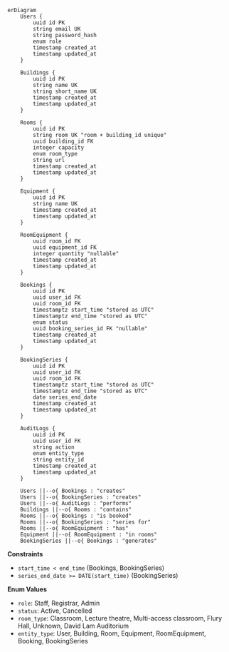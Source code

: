 ```mermaid
erDiagram
    Users {
        uuid id PK
        string email UK
        string password_hash
        enum role
        timestamp created_at
        timestamp updated_at
    }

    Buildings {
        uuid id PK
        string name UK
        string short_name UK
        timestamp created_at
        timestamp updated_at
    }

    Rooms {
        uuid id PK
        string room UK "room + building_id unique"
        uuid building_id FK
        integer capacity
        enum room_type
        string url
        timestamp created_at
        timestamp updated_at
    }

    Equipment {
        uuid id PK
        string name UK
        timestamp created_at
        timestamp updated_at
    }

    RoomEquipment {
        uuid room_id FK
        uuid equipment_id FK
        integer quantity "nullable"
        timestamp created_at
        timestamp updated_at
    }

    Bookings {
        uuid id PK
        uuid user_id FK
        uuid room_id FK
        timestamptz start_time "stored as UTC"
        timestamptz end_time "stored as UTC"
        enum status
        uuid booking_series_id FK "nullable"
        timestamp created_at
        timestamp updated_at
    }

    BookingSeries {
        uuid id PK
        uuid user_id FK
        uuid room_id FK
        timestamptz start_time "stored as UTC"
        timestamptz end_time "stored as UTC"
        date series_end_date
        timestamp created_at
        timestamp updated_at
    }

    AuditLogs {
        uuid id PK
        uuid user_id FK
        string action
        enum entity_type
        string entity_id
        timestamp created_at
        timestamp updated_at
    }

    Users ||--o{ Bookings : "creates"
    Users ||--o{ BookingSeries : "creates"
    Users ||--o{ AuditLogs : "performs"
    Buildings ||--o{ Rooms : "contains"
    Rooms ||--o{ Bookings : "is booked"
    Rooms ||--o{ BookingSeries : "series for"
    Rooms ||--o{ RoomEquipment : "has"
    Equipment ||--o{ RoomEquipment : "in rooms"
    BookingSeries ||--o{ Bookings : "generates"
```

**Constraints**
- `start_time < end_time` (Bookings, BookingSeries)
- `series_end_date >= DATE(start_time)` (BookingSeries)

**Enum Values**
- `role`: Staff, Registrar, Admin
- `status`: Active, Cancelled  
- `room_type`: Classroom, Lecture theatre, Multi-access classroom, Flury Hall, Unknown, David Lam Auditorium
- `entity_type`: User, Building, Room, Equipment, RoomEquipment, Booking, BookingSeries